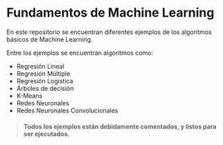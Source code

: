 # Fundamentos de Machine Learning
En este repositorio se encuentran diferentes ejemplos de los algoritmos básicos de Machine Learning.

Entre los ejemplos se encuentran algoritmos como:
- Regresión Lineal
- Regresión Múltiple
- Regresión Logística
- Árboles de decisión
- K-Means
- Redes Neuronales
- Redes Neuronales Convolucionales

> #### Todos los ejemplos están debidamente comentados, y listos para ser ejecutados.
